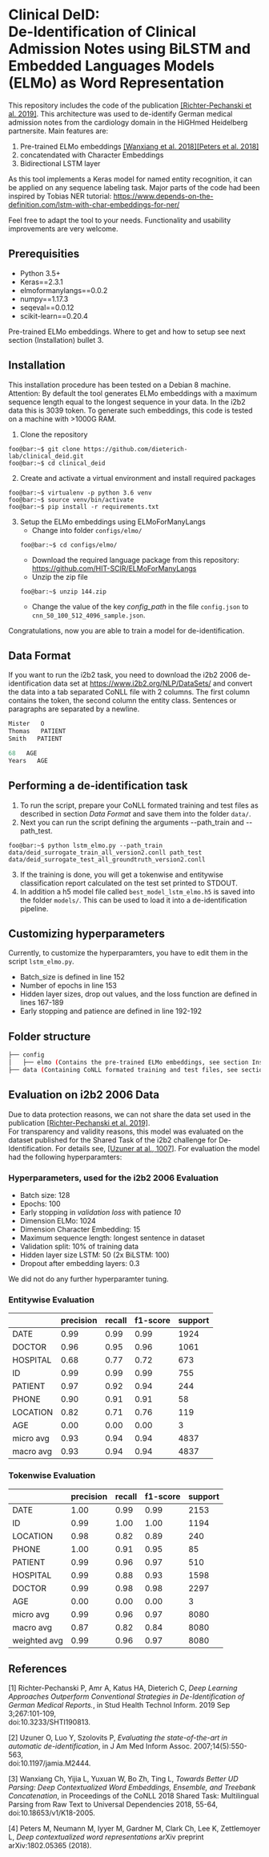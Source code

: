 # Clinical DeID:<br> De-Identification of Clinical Admission Notes using BiLSTM and Embedded Languages Models (ELMo) as Word Representation

This repository includes the code of the publication [[Richter-Pechanski et al. 2019]](#1). This architecture was used to de-identify German medical admission notes from the cardiology domain in the HiGHmed Heidelberg partnersite. Main features are:

1. Pre-trained ELMo embeddings [[Wanxiang et al. 2018]](#3)[[Peters et al. 2018]](#4)
2. concatendated with Character Embeddings
3. Bidirectional LSTM layer

As this tool implements a Keras model for named entity recognition, it can be applied on any sequence labeling task. Major parts of the code had been inspired by Tobias NER tutorial: https://www.depends-on-the-definition.com/lstm-with-char-embeddings-for-ner/

Feel free to adapt the tool to your needs. Functionality and usability improvements are very welcome.

## Prerequisities

* Python 3.5+
* Keras==2.3.1
* elmoformanylangs==0.0.2
* numpy==1.17.3
* seqeval==0.0.12
* scikit-learn==0.20.4

Pre-trained ELMo embeddings. Where to get and how to setup see next section (Installation) bullet 3.

## Installation

This installation procedure has been tested on a Debian 8 machine. Attention: By default the tool generates ELMo embeddings with a maximum sequence length equal to the longest sequence in your data. In the i2b2 data this is 3039 token. To generate such embeddings, this code is tested on a machine with >1000G RAM.

1. Clone the repository
```console
foo@bar:~$ git clone https://github.com/dieterich-lab/clinical_deid.git
foo@bar:~$ cd clinical_deid
```
2. Create and activate a virtual environment and install required packages
```console
foo@bar:~$ virtualenv -p python 3.6 venv
foo@bar:~$ source venv/bin/activate
foo@bar:~$ pip install -r requirements.txt
```
3. Setup the ELMo embeddings using ELMoForManyLangs
    * Change into folder `configs/elmo/` 
    ```console
    foo@bar:~$ cd configs/elmo/
    ```
    * Download the required language package from this repository: https://github.com/HIT-SCIR/ELMoForManyLangs
    * Unzip the zip file
    ```console
    foo@bar:~$ unzip 144.zip
    ```   
    * Change the value of the key *config_path* in the file `config.json` to `cnn_50_100_512_4096_sample.json`.
    
Congratulations, now you are able to train a model for de-identification. 

## Data Format

If you want to run the i2b2 task, you need to download the i2b2 2006 de-identification data set at https://www.i2b2.org/NLP/DataSets/ and convert the data into a tab separated CoNLL file with 2 columns. The first column contains the token, the second column the entity class. Sentences or paragraphs are separated by a newline. 

```python
Mister   O
Thomas   PATIENT
Smith   PATIENT

68   AGE
Years   AGE
```

## Performing a de-identification task

1. To run the script, prepare your CoNLL formated training and test files as described in section *Data Format* and save them into the folder `data/`.
2. Next you can run the script defining the arguments --path_train and --path_test.
```console
foo@bar:~$ python lstm_elmo.py --path_train data/deid_surrogate_train_all_version2.conll path_test data/deid_surrogate_test_all_groundtruth_version2.conll
```
3. If the training is done, you will get a tokenwise and entitywise classification report calculated on the test set printed to STDOUT.
4. In addition a h5 model file called `best_model_lstm_elmo.h5` is saved into the folder `models/`. This can be used to load it into a de-identification pipeline.

## Customizing hyperparameters

Currently, to customize the hyperparamters, you have to edit them in the script `lstm_elmo.py`.
* Batch_size is defined in line 152
* Number of epochs in line 153
* Hidden layer sizes, drop out values, and the loss function are defined in lines 167-189
* Early stopping and patience are defined in line 192-192


## Folder structure

```bash
├── config
│   ├── elmo (Contains the pre-trained ELMo embeddings, see section Installation)
├── data (Containing CoNLL formated training and test files, see section *Data Format*)
```

## Evaluation on i2b2 2006 Data
Due to data protection reasons, we can not share the data set used in the publication [[Richter-Pechanski et al. 2019]](#1). <br>
For transparency and validity reasons, this model was evaluated on the dataset published for the Shared Task of the i2b2 challenge for De-Identification. For details see, [[Uzuner at al., 1007]](#2).
For evaluation the model had the following hyperparamters:<br>

### Hyperparameters, used for the i2b2 2006 Evaluation
* Batch size: 128
* Epochs: 100
* Early stopping in *validation loss* with patience *10*
* Dimension ELMo: 1024
* Dimension Character Embedding: 15
* Maximum sequence length: longest sentence in dataset
* Validation split: 10% of training data
* Hidden layer size LSTM: 50 (2x BiLSTM: 100)
* Dropout after embedding layers: 0.3

We did not do any further hyperparamter tuning.

### Entitywise Evaluation

||precision  |  recall|  f1-score |  support|
|--|--|--|--|--|
|     DATE    |   0.99|      0.99|      0.99|      1924|
|   DOCTOR    |   0.96|      0.95|      0.96|      1061|
| HOSPITAL    |   0.68|      0.77|      0.72|       673|
|       ID    |   0.99|      0.99|      0.99|       755|
|  PATIENT   |    0.97|      0.92|      0.94|       244|
|    PHONE  |     0.90|      0.91|      0.91|        58|
| LOCATION |      0.82|      0.71|      0.76|       119|
|      AGE|       0.00|      0.00|      0.00|         3|
|micro avg|       0.93|      0.94|      0.94|      4837|
|macro avg|       0.93|      0.94|      0.94|      4837|

### Tokenwise Evaluation

||precision  |  recall|  f1-score |  support|
|--|--|--|--|--|
|        DATE|       1.00|      0.99|      0.99 |     2153|
|          ID|       0.99|      1.00|      1.00 |     1194|
|    LOCATION|       0.98|      0.82|      0.89 |      240|
|       PHONE|       1.00|      0.91|      0.95 |       85|
|     PATIENT|       0.99|      0.96|      0.97 |      510|
|    HOSPITAL|       0.99|      0.88|      0.93 |     1598|
|      DOCTOR|       0.99|      0.98|      0.98 |     2297|
|         AGE|       0.00|      0.00|      0.00 |        3|
|   micro avg|       0.99|      0.96|      0.97 |     8080|
|   macro avg|       0.87|      0.82|      0.84 |     8080|
|weighted avg|       0.99|      0.96|      0.97 |     8080|



## References
<a id="1">[1]</a> 
Richter-Pechanski P, Amr A, Katus HA, Dieterich C,
*Deep Learning Approaches Outperform Conventional Strategies in De-Identification of German Medical Reports.*, in
Stud Health Technol Inform. 2019 Sep 3;267:101-109,<br/> 
doi:10.3233/SHTI190813.

<a id="2">[2]</a> 
Uzuner O, Luo Y, Szolovits P,
*Evaluating the state-of-the-art in automatic de-identification*, in
J Am Med Inform Assoc. 2007;14(5):550-563,<br/> 
doi:10.1197/jamia.M2444.

<a id="3">[3]</a> 
Wanxiang Ch, Yijia L, Yuxuan W, Bo Zh, Ting L,
*Towards Better UD Parsing: Deep Contextualized Word Embeddings, Ensemble, and Treebank Concatenation*, in
Proceedings of the CoNLL 2018 Shared Task: Multilingual Parsing from Raw Text to Universal Dependencies 2018, 55-64,<br/> 
doi:10.18653/v1/K18-2005.

<a id="4">[4]</a>
Peters M,  Neumann M, Iyyer M, Gardner M, Clark Ch, Lee K, Zettlemoyer L,
*Deep contextualized word representations*
arXiv preprint arXiv:1802.05365 (2018).
